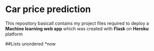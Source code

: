 # Car price prediction 
This repository basicall contains my project files required to deploy a **Machine learning web app** which was created with **Flask** on **Heroku** platform

##Lists
unordered
*now



